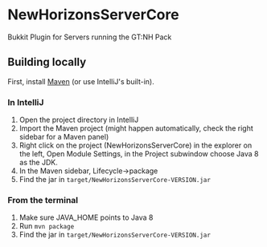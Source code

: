# NewHorizonsServerCore
Bukkit Plugin for Servers running the GT:NH Pack

## Building locally

First, install [Maven](https://maven.apache.org/) (or use IntelliJ's built-in).

### In IntelliJ

1. Open the project directory in IntelliJ
2. Import the Maven project (might happen automatically, check the right sidebar for a Maven panel)
3. Right click on the project (NewHorizonsServerCore) in the explorer on the left, Open Module Settings, in the Project subwindow choose Java 8 as the JDK.
4. In the Maven sidebar, Lifecycle->package
5. Find the jar in `target/NewHorizonsServerCore-VERSION.jar`

### From the terminal

1. Make sure JAVA_HOME points to Java 8
2. Run `mvn package`
3. Find the jar in `target/NewHorizonsServerCore-VERSION.jar`
